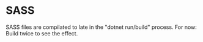 # SASS

SASS files are compilated to late in the "dotnet run/build" process. For now: Build twice to see the effect.
